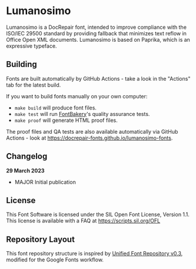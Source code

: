 
# Lumanosimo

Lumanosimo is a DocRepair font, intended to improve compliance with the
ISO/IEC 29500 standard by providing fallback that minimizes text reflow in
Office Open XML documents. Lumanosimo is based on Paprika, which is an
expressive typeface.

## Building

Fonts are built automatically by GitHub Actions - take a look in the "Actions" tab for the latest build.

If you want to build fonts manually on your own computer:

* `make build` will produce font files.
* `make test` will run [FontBakery](https://github.com/googlefonts/fontbakery)'s quality assurance tests.
* `make proof` will generate HTML proof files.

The proof files and QA tests are also available automatically via GitHub Actions - look at https://docrepair-fonts.github.io/lumanosimo-fonts.

## Changelog

**29 March 2023**
- MAJOR Initial publication

## License

This Font Software is licensed under the SIL Open Font License, Version 1.1.
This license is available with a FAQ at
https://scripts.sil.org/OFL

## Repository Layout

This font repository structure is inspired by [Unified Font Repository v0.3](https://github.com/unified-font-repository/Unified-Font-Repository), modified for the Google Fonts workflow.
